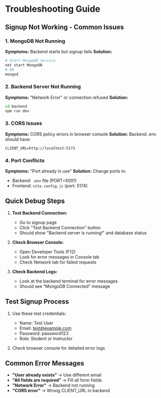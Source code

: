 # Troubleshooting Guide

## Signup Not Working - Common Issues

### 1. MongoDB Not Running
**Symptoms:** Backend starts but signup fails
**Solution:**
```bash
# Start MongoDB service
net start MongoDB
# OR
mongod
```

### 2. Backend Server Not Running
**Symptoms:** "Network Error" or connection refused
**Solution:**
```bash
cd backend
npm run dev
```

### 3. CORS Issues
**Symptoms:** CORS policy errors in browser console
**Solution:** Backend .env should have:
```
CLIENT_URL=http://localhost:5173
```

### 4. Port Conflicts
**Symptoms:** "Port already in use"
**Solution:** Change ports in:
- Backend: `.env` file (PORT=5001)
- Frontend: `vite.config.js` (port: 5174)

## Quick Debug Steps

1. **Test Backend Connection:**
   - Go to signup page
   - Click "Test Backend Connection" button
   - Should show "Backend server is running!" and database status

2. **Check Browser Console:**
   - Open Developer Tools (F12)
   - Look for error messages in Console tab
   - Check Network tab for failed requests

3. **Check Backend Logs:**
   - Look at the backend terminal for error messages
   - Should see "MongoDB Connected" message

## Test Signup Process

1. Use these test credentials:
   - Name: Test User
   - Email: test@example.com
   - Password: password123
   - Role: Student or Instructor

2. Check browser console for detailed error logs

## Common Error Messages

- **"User already exists"** → Use different email
- **"All fields are required"** → Fill all form fields
- **"Network Error"** → Backend not running
- **"CORS error"** → Wrong CLIENT_URL in backend